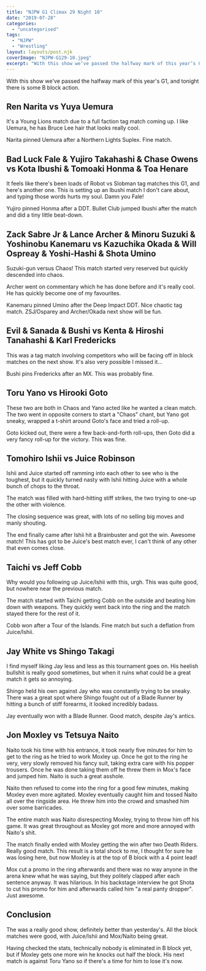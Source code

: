 ```yaml
---
title: "NJPW G1 Climax 29 Night 10"
date: "2019-07-28"
categories: 
  - "uncategorised"
tags: 
  - "NJPW"
  - "Wrestling"
layout: layouts/post.njk
coverImage: "NJPW-G129-10.jpeg"
excerpt: "With this show we’ve passed the halfway mark of this year’s G1, and tonight there is some B block action."
---
```

With this show we've passed the halfway mark of this year's G1, and tonight there is some B block action.

## Ren Narita vs Yuya Uemura

It's a Young Lions match due to a full faction tag match coming up. I like Uemura, he has Bruce Lee hair that looks really cool.

Narita pinned Uemura after a Northern Lights Suplex. Fine match.

## Bad Luck Fale & Yujiro Takahashi & Chase Owens vs Kota Ibushi & Tomoaki Honma & Toa Henare

It feels like there's been loads of Robot vs Slobman tag matches this G1, and here's another one. This is setting up an Ibushi match I don't care about, and typing those words hurts my soul. Damn you Fale!

Yujiro pinned Honma after a DDT. Bullet Club jumped Ibushi after the match and did a tiny little beat-down.

## Zack Sabre Jr & Lance Archer & Minoru Suzuki & Yoshinobu Kanemaru vs Kazuchika Okada & Will Ospreay & Yoshi-Hashi & Shota Umino

Suzuki-gun versus Chaos! This match started very reserved but quickly descended into chaos.

Archer went on commentary which he has done before and it's really cool. He has quickly become one of my favourites.

Kanemaru pinned Umino after the Deep Impact DDT. Nice chaotic tag match. ZSJ/Osparey and Archer/Okada next show will be fun.

## Evil & Sanada & Bushi vs Kenta & Hiroshi Tanahashi & Karl Fredericks

This was a tag match involving competitors who will be facing off in block matches on the next show. It's also very possible I missed it...

Bushi pins Fredericks after an MX. This was probably fine.

## Toru Yano vs Hirooki Goto

These two are both in Chaos and Yano acted like he wanted a clean match. The two went in opposite corners to start a "Chaos" chant, but Yano got sneaky, wrapped a t-shirt around Goto's face and tried a roll-up.

Goto kicked out, there were a few back-and-forth roll-ups, then Goto did a very fancy roll-up for the victory. This was fine.

## Tomohiro Ishii vs Juice Robinson

Ishii and Juice started off ramming into each other to see who is the toughest, but it quickly turned nasty with Ishii hitting Juice with a whole bunch of chops to the throat.

The match was filled with hard-hitting stiff strikes, the two trying to one-up the other with violence.

The closing sequence was great, with lots of no selling big moves and manly shouting.

The end finally came after Ishii hit a Brainbuster and got the win. Awesome match! This has got to be Juice's best match ever, I can't think of any other that even comes close.

## Taichi vs Jeff Cobb

Why would you following up Juice/Ishii with this, urgh. This was quite good, but nowhere near the previous match.

The match started with Taichi getting Cobb on the outside and beating him down with weapons. They quickly went back into the ring and the match stayed there for the rest of it.

Cobb won after a Tour of the Islands. Fine match but such a deflation from Juice/Ishii.

## Jay White vs Shingo Takagi

I find myself liking Jay less and less as this tournament goes on. His heelish bullshit is really good sometimes, but when it ruins what could be a great match it gets so annoying.

Shingo held his own against Jay who was constantly trying to be sneaky. There was a great spot where Shingo fought out of a Blade Runner by hitting a bunch of stiff forearms, it looked incredibly badass.

Jay eventually won with a Blade Runner. Good match, despite Jay's antics.

## Jon Moxley vs Tetsuya Naito

Naito took his time with his entrance, it took nearly five minutes for him to get to the ring as he tried to work Moxley up. Once he got to the ring he very, very slowly removed his fancy suit, taking extra care with his popper trousers. Once he was done taking them off he threw them in Mox's face and jumped him. Naito is such a great asshole.

Naito then refused to come into the ring for a good few minutes, making Moxley even more agitated. Moxley eventually caught him and tossed Naito all over the ringside area. He threw him into the crowd and smashed him over some barricades.

The entire match was Naito disrespecting Moxley, trying to throw him off his game. It was great throughout as Moxley got more and more annoyed with Naito's shit.

The match finally ended with Moxley getting the win after two Death Riders. Really good match. This result is a total shock to me, I thought for sure he was losing here, but now Moxley is at the top of B block with a 4 point lead!

Mox cut a promo in the ring afterwards and there was no way anyone in the arena knew what he was saying, but they politely clapped after each sentence anyway. It was hilarious. In his backstage interview he got Shota to cut his promo for him and afterwards called him "a real panty dropper". Just awesome.

## Conclusion

The was a really good show, definitely better than yesterday's. All the block matches were good, with Juice/Ishii and Mox/Naito being great.

Having checked the stats, technically nobody is eliminated in B block yet, but if Moxley gets one more win he knocks out half the block. His next match is against Toru Yano so if there's a time for him to lose it's now.
